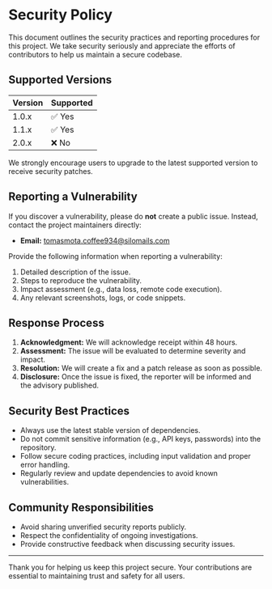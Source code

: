 # Security Policy

This document outlines the security practices and reporting procedures for this project. We take security seriously and appreciate the efforts of contributors to help us maintain a secure codebase.

## Supported Versions
| Version | Supported          |
|---------|------------------|
| 1.0.x   | ✅ Yes            |
| 1.1.x   | ✅ Yes            |
| 2.0.x   | ❌ No             |

We strongly encourage users to upgrade to the latest supported version to receive security patches.

## Reporting a Vulnerability
If you discover a vulnerability, please do **not** create a public issue. Instead, contact the project maintainers directly:

- **Email:** [tomasmota.coffee934@silomails.com](mailto:tomasmota.coffee934@silomails.com)

Provide the following information when reporting a vulnerability:
1. Detailed description of the issue.
2. Steps to reproduce the vulnerability.
3. Impact assessment (e.g., data loss, remote code execution).
4. Any relevant screenshots, logs, or code snippets.

## Response Process
1. **Acknowledgment:** We will acknowledge receipt within 48 hours.
2. **Assessment:** The issue will be evaluated to determine severity and impact.
3. **Resolution:** We will create a fix and a patch release as soon as possible.
4. **Disclosure:** Once the issue is fixed, the reporter will be informed and the advisory published.

## Security Best Practices
- Always use the latest stable version of dependencies.
- Do not commit sensitive information (e.g., API keys, passwords) into the repository.
- Follow secure coding practices, including input validation and proper error handling.
- Regularly review and update dependencies to avoid known vulnerabilities.

## Community Responsibilities
- Avoid sharing unverified security reports publicly.
- Respect the confidentiality of ongoing investigations.
- Provide constructive feedback when discussing security issues.

---

Thank you for helping us keep this project secure. Your contributions are essential to maintaining trust and safety for all users.
